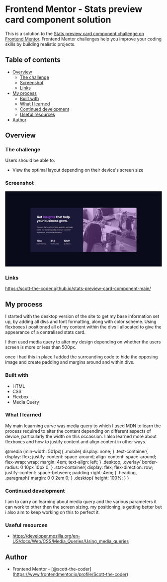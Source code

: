 # Frontend Mentor - Stats preview card component solution

This is a solution to the [Stats preview card component challenge on Frontend Mentor](https://www.frontendmentor.io/challenges/stats-preview-card-component-8JqbgoU62). Frontend Mentor challenges help you improve your coding skills by building realistic projects. 

## Table of contents

- [Overview](#overview)
  - [The challenge](#the-challenge)
  - [Screenshot](#screenshot)
  - [Links](#links)
- [My process](#my-process)
  - [Built with](#built-with)
  - [What I learned](#what-i-learned)
  - [Continued development](#continued-development)
  - [Useful resources](#useful-resources)
- [Author](#author)

## Overview

### The challenge

Users should be able to:

- View the optimal layout depending on their device's screen size

### Screenshot

![](./images/desktop-screenshot.png)

### Links

https://scott-the-coder.github.io/stats-preview-card-component-main/

## My process

I started with the desktop version of the site to get my base information set up, by adding all divs and font formatting, along with color scheme.
Using flexboxes i positioned all of my content within the divs I allocated to give the appearance of a centralised stats card.

I then used media query to alter my design depending on whether the users screen is more or less than 500px.

once i had this in place I added the surrounding code to hide the opposing image and create padding and margins around and within divs.

### Built with

- HTML
- CSS
- Flexbox
- Media Query

### What I learned

My main leaarning curve was media query to which I used MDN to learn the process required to alter the content depending on different aspects of device, particularly the width on this occassion.
I also learned more about flexboxes and how to justify content and align content in other ways.

@media (min-width: 501px){
  .mobile{
    display: none;
  }
  .text-container{
    display: flex;
    justify-content: space-around;
    align-content: space-around;
    flex-wrap: wrap;
    margin: 4em;
    text-align: left;
    }
  .desktop, .overlay{
    border-radius: 0 10px 10px 0;
  }
  .stat-container{
    display: flex;
    flex-direction: row;
    justify-content: space-between;
    padding-right: 4em;
  }
  .heading, .paragraph{
    margin: 0 0 2em 0;
  }
  .desktop{
    height: 100%;
  }
}

### Continued development

I am to carry on learning about media query and the various parameters it can work to other then the screen sizing.
my positioning is getting better but i also aim to keep working on this to perfect it.

### Useful resources

- https://developer.mozilla.org/en-US/docs/Web/CSS/Media_Queries/Using_media_queries

## Author

- Frontend Mentor - [@scott-the-coder] (https://www.frontendmentor.io/profile/Scott-the-coder)
